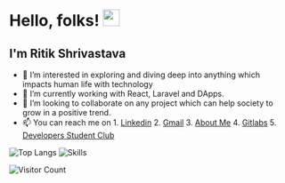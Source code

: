 # Hello, folks! <img src="https://raw.githubusercontent.com/MartinHeinz/MartinHeinz/master/wave.gif" width="30px">
## I'm Ritik Shrivastava
- 👀 I’m interested in exploring and diving deep into anything which impacts human life with technology
- 🌱 I’m currently working with React, Laravel and DApps.
- 💞️ I’m looking to collaborate on any project which can help society to grow in a positive trend.
- 📫 You can reach me on
      1. [Linkedin](https://www.linkedin.com/in/ritik-shrivastava-6768a11a3/)
      2. [Gmail](ritikshri19@gmail.com)
      3. [About Me](https://about.me/ritikshrivastava)
      4. [Gitlabs](https://gitlab.com/ritikshri19)
      5. [Developers Student Club](https://gdsc.community.dev/sagar-institute-of-science-and-technology-bhopal/)
      
![Top Langs](https://github-readme-stats.vercel.app/api/top-langs/?username=rk-2000&show_icons=true&theme=radical)
![Skills](https://github-readme-stats.vercel.app/api?username=rk-2000&show_icons=true&theme=radical)

![Visitor Count](https://profile-counter.glitch.me/rk-2000/count.svg)


